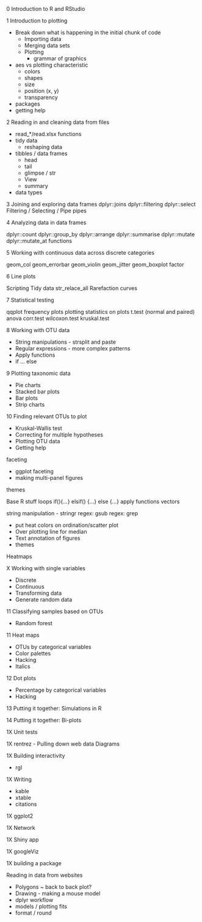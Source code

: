 0	Introduction to R and RStudio

1	Introduction to plotting
* Break down what is happening in the initial chunk of code
	- Importing data
	- Merging data sets
	- Plotting
		- grammar of graphics
* aes vs plotting characteristic
	- colors
	- shapes
	- size
	- position (x, y)
	- transparency
* packages
* getting help


2 Reading in and cleaning data from files
* read_*/read.xlsx functions
* tidy data
	* reshaping data
* tibbles / data frames
	* head
	* tail
	* glimpse / str
	* View
	* summary
* data types


3 Joining and exploring data frames
dplyr::joins
dplyr::filtering
dplyr::select
Filtering / Selecting / Pipe
pipes


4 Analyzing data in data frames

dplyr::count
dplyr::group_by
dplyr::arrange
dplyr::summarise
dplyr::mutate
dplyr::mutate_at
functions


5 Working with continuous data across discrete categories

geom_col
geom_errorbar
geom_violin
geom_jitter
geom_boxplot
factor


6	Line plots

Scripting
Tidy data
str_relace_all
Rarefaction curves


7 Statistical testing

qqplot
frequency plots
plotting statistics on plots
t.test (normal and paired)
anova
corr.test
wilcoxon.test
kruskal.test





8 Working with OTU data
* String manipulations - strsplit and paste
* Regular expressions - more complex patterns
* Apply functions
* if ... else

9	Plotting taxonomic data
* Pie charts
* Stacked bar plots
* Bar plots
* Strip charts

10	Finding relevant OTUs to plot
* Kruskal-Wallis test
* Correcting for multiple hypotheses
* Plotting OTU data
* Getting help


faceting
* ggplot faceting
* making multi-panel figures


themes



Base R stuff
loops
if(){...} elsif() {...} else {...}
apply functions
vectors




string manipulation - stringr
regex: gsub
regex: grep



* put heat colors on ordination/scatter plot
* Over plotting line for median
* Text annotation of figures
* themes

Heatmaps




X Working with single variables

* Discrete
* Continuous
* Transforming data
* Generate random data


11	Classifying samples based on OTUs
* Random forest

11	Heat maps
* OTUs by categorical variables
* Color palettes
* Hacking
* Italics

12	Dot plots
* Percentage by categorical variables
* Hacking

13	Putting it together: Simulations in R

14	Putting it together: Bi-plots

1X Unit tests

1X
rentrez - Pulling down web data
Diagrams

1X	Building interactivity
* rgl

1X	Writing
* kable
* xtable
* citations

1X	ggplot2

1X	Network

1X	Shiny app

1X	googleViz

1X	building a package

Reading in data from websites



* Polygons ~ back to back plot?
* Drawing - making a mouse model
* dplyr workflow
* models / plotting fits
* format / round
